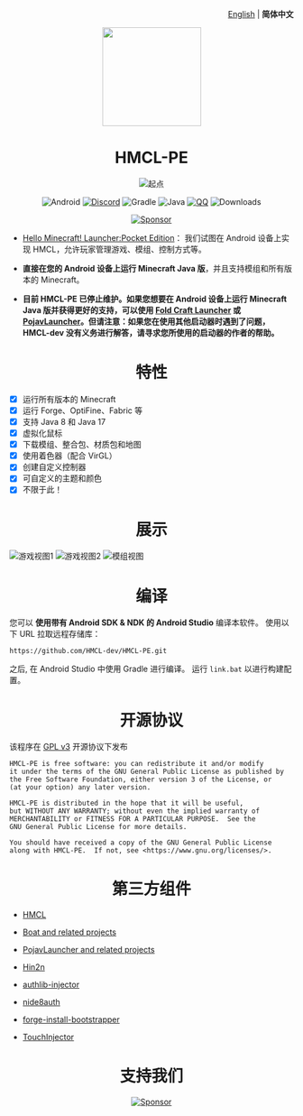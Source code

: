 <div align="right"> 
    
[English](README.md) | **简体中文**

</div>

<div align="center">
    <img width="175" src="/HMCLPE/src/main/res/drawable/ic_craft_table.png"></img>
</div>

<h1 align="center">HMCL-PE</h1>

<div align="center">

![起点](/.github/images/hmcl-pe-main-screen.jpg)

![Android](https://img.shields.io/badge/Android-3DDC84?style=for-the-badge&logo=android&logoColor=white)
[![Discord](https://img.shields.io/badge/Discord-4903FC?style=for-the-badge&logo=discord&logoColor=white)](https://discord.gg/c79XjKHy4S)
![Gradle](https://img.shields.io/badge/Gradle-02303A.svg?style=for-the-badge&logo=Gradle&logoColor=white)
![Java](https://img.shields.io/badge/Java-ED8B00?style=for-the-badge&logo=java&logoColor=white)
[![QQ](https://img.shields.io/badge/QQ-4903FC?style=for-the-badge&logoColor=white)](https://jq.qq.com/?_wv=1027&k=4r1lFLgc)
![Downloads](https://img.shields.io/github/downloads/Tungstend/HMCL-PE/total?color=green&style=for-the-badge)

[![Sponsor](https://img.shields.io/badge/sponsor-30363D?style=for-the-badge&logo=GitHub-Sponsors&logoColor=#EA4AAA)](https://afdian.net/@tungs)

</div>

- [Hello Minecraft! Launcher:Pocket Edition](https://tungstend.github.io/)：
  我们试图在 Android 设备上实现 HMCL，允许玩家管理游戏、模组、控制方式等。

- **直接在您的 Android 设备上运行 Minecraft Java 版**，并且支持模组和所有版本的 Minecraft。

- **目前 HMCL-PE 已停止维护。如果您想要在 Android 设备上运行 Minecraft Java 版并获得更好的支持，可以使用 [Fold Craft Launcher](https://fcl-team.github.io/) 或 [PojavLauncher](https://github.com/PojavLauncherTeam/PojavLauncher)。但请注意：如果您在使用其他启动器时遇到了问题，HMCL-dev 没有义务进行解答，请寻求您所使用的启动器的作者的帮助。**

<h1 align="center">特性</h1>

- [x] 运行所有版本的 Minecraft
- [x] 运行 Forge、OptiFine、Fabric 等
- [x] 支持 Java 8 和 Java 17
- [x] 虚拟化鼠标
- [x] 下载模组、整合包、材质包和地图
- [x] 使用着色器（配合 VirGL）
- [x] 创建自定义控制器
- [x] 可自定义的主题和颜色
- [x] 不限于此！

<h1 align="center">展示</h1>

![游戏视图1](/.github/images/hmcl-pe-in-game-1.jpg)
![游戏视图2](/.github/images/hmcl-pe-in-game-2.jpg)
![模组视图](/.github/images/hmcl-pe-mods-menu.jpg)

<h1 align="center">编译</h1>

您可以 **使用带有 Android SDK & NDK 的 Android Studio** 编译本软件。
使用以下 URL 拉取远程存储库：
```
https://github.com/HMCL-dev/HMCL-PE.git
```
之后, 在 Android Studio 中使用 Gradle 进行编译。
运行 ```link.bat``` 以进行构建配置。

<h1 align="center">开源协议</h1>

该程序在 [GPL v3](https://www.gnu.org/licenses/gpl-3.0.html) 开源协议下发布
```
HMCL-PE is free software: you can redistribute it and/or modify
it under the terms of the GNU General Public License as published by
the Free Software Foundation, either version 3 of the License, or
(at your option) any later version.

HMCL-PE is distributed in the hope that it will be useful,
but WITHOUT ANY WARRANTY; without even the implied warranty of
MERCHANTABILITY or FITNESS FOR A PARTICULAR PURPOSE.  See the
GNU General Public License for more details.

You should have received a copy of the GNU General Public License
along with HMCL-PE.  If not, see <https://www.gnu.org/licenses/>.
```

<h1 align="center">第三方组件</h1>

- [HMCL](https://github.com/HMCL-dev/HMCL)

- [Boat and related projects](https://github.com/AOF-Dev/Boat)

- [PojavLauncher and related projects](https://github.com/PojavLauncherTeam/PojavLauncher)

- [Hin2n](https://github.com/switch-iot/hin2n)

- [authlib-injector](https://github.com/yushijinhun/authlib-injector)

- [nide8auth](https://login.mc-user.com:233/account/login)

- [forge-install-bootstrapper](https://github.com/bangbang93/forge-install-bootstrapper)

- [TouchInjector](https://github.com/Tungstend/TouchInjector)

<h1 align="center">支持我们</h1>

<div align="center">

[![Sponsor](https://img.shields.io/badge/sponsor-30363D?style=for-the-badge&logo=GitHub-Sponsors&logoColor=#EA4AAA)](https://afdian.net/@tungs)

</div>
